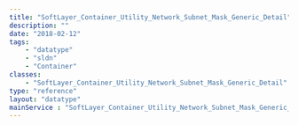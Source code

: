 ```yaml
---
title: "SoftLayer_Container_Utility_Network_Subnet_Mask_Generic_Detail"
description: ""
date: "2018-02-12"
tags:
    - "datatype"
    - "sldn"
    - "Container"
classes:
    - "SoftLayer_Container_Utility_Network_Subnet_Mask_Generic_Detail"
type: "reference"
layout: "datatype"
mainService : "SoftLayer_Container_Utility_Network_Subnet_Mask_Generic_Detail"
---
```


